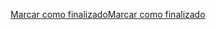 <a onclick="test()" href="http://localhost:8080/finish/basic-directories" target="_parent" class="btn primary-btn">Marcar como finalizado</a><a onclick="test()" href="http://147.182.201.108:8080/finish/basic-directories" target="_parent" class="btn primary-btn">Marcar como finalizado</a>

